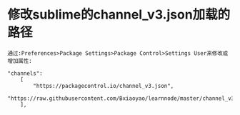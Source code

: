 # 修改sublime的channel_v3.json加载的路径

```
通过:Preferences>Package Settings>Package Control>Settings User来修改或增加属性:

"channels":
	[
		"https://packagecontrol.io/channel_v3.json",
		"https://raw.githubusercontent.com/Bxiaoyao/learnnode/master/channel_v3.json"
	],

```
